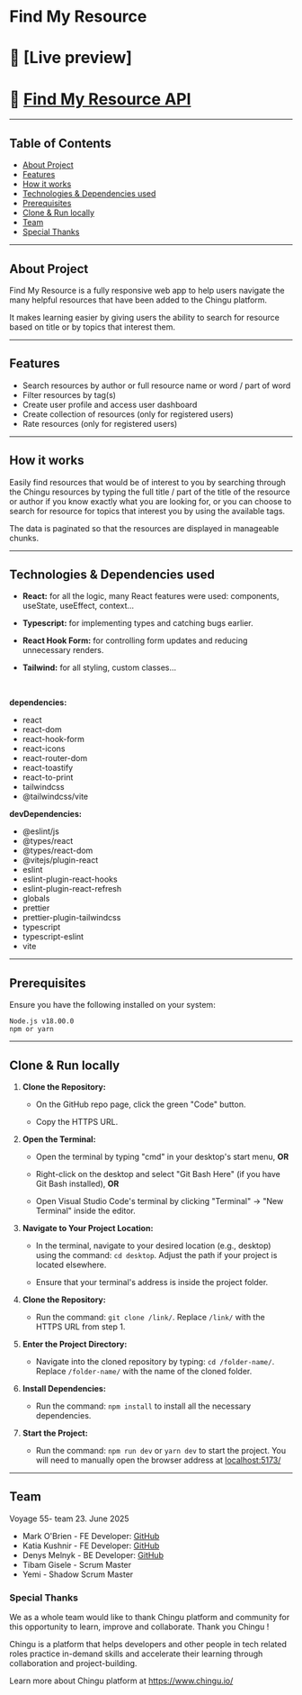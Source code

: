 # Find My Resource

# 🔗 [Live preview]

# 🔗 [Find My Resource API](https://resourcehelper.pythonanywhere.com/api/resources/)

---

## Table of Contents

- [About Project](#about-project)
- [Features](#features)
- [How it works](#how-it-works)
- [Technologies & Dependencies used](#technologies--dependencies-used)
- [Prerequisites](#prerequisites)
- [Clone & Run locally](#clone--run-locally)
- [Team](#team)
- [Special Thanks](#special-thanks)

---

## About Project

Find My Resource is a fully responsive web app to help users navigate the many helpful resources that have been added to the Chingu platform.

It makes learning easier by giving users the ability to search for resource based on title or by topics that interest them.

---

## Features

- Search resources by author or full resource name or word / part of word
- Filter resources by tag(s)
- Create user profile and access user dashboard
- Create collection of resources (only for registered users)
- Rate resources (only for registered users)

---

## How it works

Easily find resources that would be of interest to you by searching through the Chingu resources by typing the full title / part of the title of the resource or author if you know exactly what you are looking for, or you can choose to search for resource for topics that interest you by using the available tags.

The data is paginated so that the resources are displayed in manageable chunks.

---

## Technologies & Dependencies used

- **React:** for all the logic, many React features were used: components, useState, useEffect, context...

- **Typescript:** for implementing types and catching bugs earlier.

- **React Hook Form:** for controlling form updates and reducing unnecessary renders.

- **Tailwind:** for all styling, custom classes...

<br>

**dependencies:**

- react
- react-dom
- react-hook-form
- react-icons
- react-router-dom
- react-toastify
- react-to-print
- tailwindcss
- @tailwindcss/vite


**devDependencies:**

- @eslint/js
- @types/react
- @types/react-dom
- @vitejs/plugin-react
- eslint
- eslint-plugin-react-hooks
- eslint-plugin-react-refresh
- globals
- prettier
- prettier-plugin-tailwindcss
- typescript
- typescript-eslint
- vite

---

## Prerequisites

Ensure you have the following installed on your system:

    Node.js v18.00.0
    npm or yarn

---

## Clone & Run locally

1. **Clone the Repository:**

    - On the GitHub repo page, click the green "Code" button.

    - Copy the HTTPS URL.

2. **Open the Terminal:**

    - Open the terminal by typing "cmd" in your desktop's start menu, **OR**

    - Right-click on the desktop and select "Git Bash Here" (if you have Git Bash installed), **OR**

    - Open Visual Studio Code's terminal by clicking "Terminal" -> "New Terminal" inside the editor.

3. **Navigate to Your Project Location:**

    - In the terminal, navigate to your desired location (e.g., desktop) using the command: `cd desktop`. Adjust the path if your project is located elsewhere.

    - Ensure that your terminal's address is inside the project folder.

4. **Clone the Repository:**

    - Run the command: `git clone /link/`. Replace `/link/` with the HTTPS URL from step 1.

5. **Enter the Project Directory:**

    - Navigate into the cloned repository by typing: `cd /folder-name/`. Replace `/folder-name/` with the name of the cloned folder.

6. **Install Dependencies:**

    - Run the command: `npm install` to install all the necessary dependencies.

7. **Start the Project:**

    - Run the command: `npm run dev` or `yarn dev` to start the project. You will need to manually open the browser address at [localhost:5173/](http://localhost:5173/)

---

## Team

Voyage 55- team 23. June 2025

- Mark O'Brien - FE Developer: [GitHub](https://github.com/thenotoriousob)
- Katia Kushnir - FE Developer: [GitHub](https://github.com/katiaku)
- Denys Melnyk - BE Developer: [GitHub](https://github.com/TheDrakl)
- Tibam Gisele - Scrum Master
- Yemi - Shadow Scrum Master

### Special Thanks

We as a whole team would like to thank Chingu platform and community for this opportunity to learn, improve and collaborate. Thank you Chingu !

Chingu is a platform that helps developers and other people in tech related roles practice in-demand skills and accelerate their learning through collaboration and project-building.

Learn more about Chingu platform at https://www.chingu.io/

